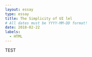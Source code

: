 ```yaml
---
layout: essay
type: essay
title: The Simplicity of UI lel
# All dates must be YYYY-MM-DD format!
date: 2018-02-22
labels:
  - HTML
---
```


TEST
